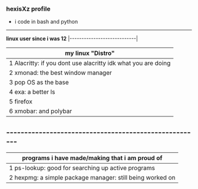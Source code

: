 ### hexisXz profile

- i code in bash and python 
----------------------------

**linux user since i was 12**
|----------------------------|                                                 
       
       

|my linux "Distro"|
|-----------------|   
|1 Alacritty: if you dont use alacritty idk what you are doing|
|2 xmonad: the best window manager|
|3 pop OS as the base|
|4 exa: a better ls|
|5 firefox|
|6 xmobar: and polybar|

## ------------------------------------------------------




|programs i have made/making that i am proud of|
|----------------------------------------------|
|1 ps-lookup: good for searching up active programs|
|2 hexpmg: a simple package manager: still being worked on|
